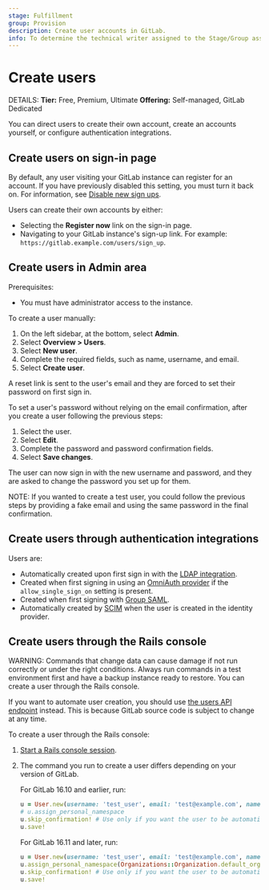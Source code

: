 ```yaml
---
stage: Fulfillment
group: Provision
description: Create user accounts in GitLab.
info: To determine the technical writer assigned to the Stage/Group associated with this page, see https://handbook.gitlab.com/handbook/product/ux/technical-writing/#assignments
---
```


# Create users

DETAILS:
**Tier:** Free, Premium, Ultimate
**Offering:** Self-managed, GitLab Dedicated

You can direct users to create their own account, create an accounts yourself, or configure authentication integrations.

## Create users on sign-in page

By default, any user visiting your GitLab instance can register for an account. If you have previously disabled this setting, you must turn it back on. For information, see [Disable new sign ups](../../../administration/settings/sign_up_restrictions.md#disable-new-sign-ups).

Users can create their own accounts by either:

- Selecting the **Register now** link on the sign-in page.
- Navigating to your GitLab instance's sign-up link. For example: `https://gitlab.example.com/users/sign_up`.

## Create users in Admin area

Prerequisites:

- You must have administrator access to the instance.

To create a user manually:

1. On the left sidebar, at the bottom, select **Admin**.
1. Select **Overview > Users**.
1. Select **New user**.
1. Complete the required fields, such as name, username, and email.
1. Select **Create user**.

A reset link is sent to the user's email and they are forced to set their
password on first sign in.

To set a user's password without relying on the email confirmation, after you
create a user following the previous steps:

1. Select the user.
1. Select **Edit**.
1. Complete the password and password confirmation fields.
1. Select **Save changes**.

The user can now sign in with the new username and password, and they are asked
to change the password you set up for them.

NOTE:
If you wanted to create a test user, you could follow the previous steps
by providing a fake email and using the same password in the final confirmation.

## Create users through authentication integrations

Users are:

- Automatically created upon first sign in with the [LDAP integration](../../../administration/auth/ldap/index.md).
- Created when first signing in using an [OmniAuth provider](../../../integration/omniauth.md) if
  the `allow_single_sign_on` setting is present.
- Created when first signing with [Group SAML](../../group/saml_sso/index.md).
- Automatically created by [SCIM](../../group/saml_sso/scim_setup.md) when the user is created in
  the identity provider.

## Create users through the Rails console

WARNING:
Commands that change data can cause damage if not run correctly or under the right conditions. Always run commands in a test environment first and have a backup instance ready to restore.
You can create a user through the Rails console.

If you want to automate user creation, you should use [the users API endpoint](../../../api/users.md#create-a-user) instead. This is because GitLab source code is subject to change at any time.

To create a user through the Rails console:

1. [Start a Rails console session](../../../administration/operations/rails_console.md#starting-a-rails-console-session).
1. The command you run to create a user differs depending on your version of GitLab.

   For GitLab 16.10 and earlier, run:

   ```ruby
   u = User.new(username: 'test_user', email: 'test@example.com', name: 'Test User', password: 'password', password_confirmation: 'password')
   # u.assign_personal_namespace
   u.skip_confirmation! # Use only if you want the user to be automatically confirmed. If you do not use this, the user receives a confirmation email.
   u.save!
   ```

   For GitLab 16.11 and later, run:

   ```ruby
   u = User.new(username: 'test_user', email: 'test@example.com', name: 'Test User', password: 'password', password_confirmation: 'password')
   u.assign_personal_namespace(Organizations::Organization.default_organization)
   u.skip_confirmation! # Use only if you want the user to be automatically confirmed. If you do not use this, the user receives a confirmation email.
   u.save!
   ```
